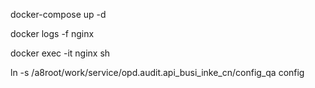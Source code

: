docker-compose up -d 

docker logs -f nginx 

docker exec -it nginx sh    

ln -s /a8root/work/service/opd.audit.api_busi_inke_cn/config_qa config

